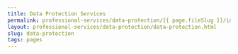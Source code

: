 ```yaml
---
title: Data Protection Services
permalink: professional-services/data-protection/{{ page.fileSlug }}/index.html
layout: professional-services/data-protection/data-protection.html
slug: data-protection
tags: pages
---
```



